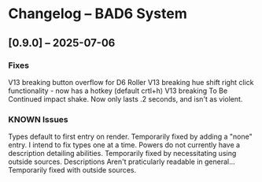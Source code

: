 # Changelog – BAD6 System

## [0.9.0] – 2025-07-06

### Fixes

V13 breaking button overflow for D6 Roller
V13 breaking hue shift right click functionality - now has a hotkey (default crtl+h)
V13 breaking To Be Continued impact shake. Now only lasts .2 seconds, and isn't as violent.

### KNOWN Issues
Types default to first entry on render. Temporarily fixed by adding a "none" entry. I intend to fix types one at a time.
Powers do not currently have a description detailing abilities. Temporarily fixed by necessitating using outside sources.
Descriptions Aren't praticularly readable in general... Temporarily fixed with outside sources.

